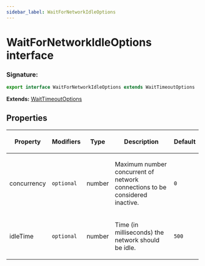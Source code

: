 ```yaml
---
sidebar_label: WaitForNetworkIdleOptions
---
```


# WaitForNetworkIdleOptions interface

### Signature:

```typescript
export interface WaitForNetworkIdleOptions extends WaitTimeoutOptions
```

**Extends:** [WaitTimeoutOptions](./puppeteer.waittimeoutoptions.md)

## Properties

<table><thead><tr><th>

Property

</th><th>

Modifiers

</th><th>

Type

</th><th>

Description

</th><th>

Default

</th></tr></thead>
<tbody><tr><td>

<span id="concurrency">concurrency</span>

</td><td>

`optional`

</td><td>

number

</td><td>

Maximum number concurrent of network connections to be considered inactive.

</td><td>

`0`

</td></tr>
<tr><td>

<span id="idletime">idleTime</span>

</td><td>

`optional`

</td><td>

number

</td><td>

Time (in milliseconds) the network should be idle.

</td><td>

`500`

</td></tr>
</tbody></table>
